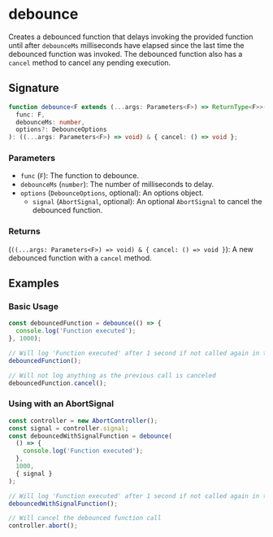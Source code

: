 # debounce

Creates a debounced function that delays invoking the provided function until after `debounceMs` milliseconds
have elapsed since the last time the debounced function was invoked. The debounced function also has a `cancel`
method to cancel any pending execution.

## Signature

```typescript
function debounce<F extends (...args: Parameters<F>) => ReturnType<F>>(
  func: F,
  debounceMs: number,
  options?: DebounceOptions
): ((...args: Parameters<F>) => void) & { cancel: () => void };
```

### Parameters

- `func` (`F`): The function to debounce.
- `debounceMs` (`number`): The number of milliseconds to delay.
- `options` (`DebounceOptions`, optional): An options object.
  - `signal` (`AbortSignal`, optional): An optional `AbortSignal` to cancel the debounced function.

### Returns

(`((...args: Parameters<F>) => void) & { cancel: () => void }`): A new debounced function with a `cancel` method.

## Examples

### Basic Usage

```typescript
const debouncedFunction = debounce(() => {
  console.log('Function executed');
}, 1000);

// Will log 'Function executed' after 1 second if not called again in that time
debouncedFunction();

// Will not log anything as the previous call is canceled
debouncedFunction.cancel();
```

### Using with an AbortSignal

```typescript
const controller = new AbortController();
const signal = controller.signal;
const debouncedWithSignalFunction = debounce(
  () => {
    console.log('Function executed');
  },
  1000,
  { signal }
);

// Will log 'Function executed' after 1 second if not called again in that time
debouncedWithSignalFunction();

// Will cancel the debounced function call
controller.abort();
```
